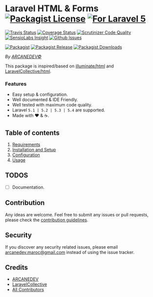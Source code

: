 # Laravel HTML & Forms [![Packagist License][badge_license]](LICENSE.md) [![For Laravel 5][badge_laravel]][link-github-repo]

[![Travis Status][badge_build]][link-travis]
[![Coverage Status][badge_coverage]][link-scrutinizer]
[![Scrutinizer Code Quality][badge_quality]][link-scrutinizer]
[![SensioLabs Insight][badge_insight]][link-insight]
[![Github Issues][badge_issues]][link-github-issues]

[![Packagist][badge_package]][link-packagist]
[![Packagist Release][badge_release]][link-packagist]
[![Packagist Downloads][badge_downloads]][link-packagist]

*By [ARCANEDEV&copy;](http://www.arcanedev.net/)*

This package is inspired/based on [illuminate/html](https://github.com/illuminate/html) and [LaravelCollective/html](https://github.com/LaravelCollective/html).

### Features

  * Easy setup &amp; configuration.
  * Well documented &amp; IDE Friendly.
  * Well tested with maximum code quality.
  * Laravel `5.1 | 5.2 | 5.3 | 5.4` are supported.
  * Made with :heart: &amp; :coffee:.
  
## Table of contents

  1. [Requirements](_docs/1.Requirements.md)
  2. [Installation and Setup](_docs/2.Installation-and-Setup.md)
  3. [Configuration](_docs/3.Configuration.md)
  4. [Usage](_docs/4.Usage.md)

## TODOS

  - [ ] Documentation.

## Contribution

Any ideas are welcome. Feel free to submit any issues or pull requests, please check the [contribution guidelines](CONTRIBUTING.md).

## Security

If you discover any security related issues, please email arcanedev.maroc@gmail.com instead of using the issue tracker.

## Credits

- [ARCANEDEV][link-author]
- [LaravelCollective](https://github.com/LaravelCollective/html)
- [All Contributors][link-contributors]

[badge_laravel]:      https://img.shields.io/badge/Laravel-5.1|5.2|5.3-orange.svg?style=flat-square
[badge_license]:      https://img.shields.io/packagist/l/arcanedev/laravel-html.svg?style=flat-square
[badge_build]:        https://img.shields.io/travis/ARCANEDEV/LaravelHtml.svg?style=flat-square
[badge_coverage]:     https://img.shields.io/scrutinizer/coverage/g/ARCANEDEV/LaravelHtml.svg?style=flat-square
[badge_quality]:      https://img.shields.io/scrutinizer/g/ARCANEDEV/LaravelHtml.svg?style=flat-square
[badge_insight]:      https://img.shields.io/sensiolabs/i/dfcc38f2-7302-4c01-90ff-2d6c21782682.svg?style=flat-square
[badge_issues]:       https://img.shields.io/github/issues/ARCANEDEV/LaravelHtml.svg?style=flat-square
[badge_package]:      https://img.shields.io/badge/package-arcanedev/laravel--html-blue.svg?style=flat-square
[badge_release]:      https://img.shields.io/packagist/v/arcanedev/laravel-html.svg?style=flat-square
[badge_downloads]:    https://img.shields.io/packagist/dt/arcanedev/laravel-html.svg?style=flat-square

[link-author]:        https://github.com/arcanedev-maroc
[link-github-repo]:   https://github.com/ARCANEDEV/LaravelHtml
[link-github-issues]: https://github.com/ARCANEDEV/LaravelHtml/issues
[link-contributors]:  https://github.com/ARCANEDEV/LaravelHtml/graphs/contributors
[link-packagist]:     https://packagist.org/packages/arcanedev/laravel-html
[link-travis]:        https://travis-ci.org/ARCANEDEV/LaravelHtml
[link-scrutinizer]:   https://scrutinizer-ci.com/g/ARCANEDEV/LaravelHtml/?branch=master
[link-insight]:       https://insight.sensiolabs.com/projects/dfcc38f2-7302-4c01-90ff-2d6c21782682
